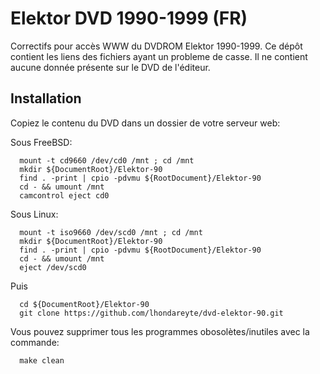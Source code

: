 # Elektor DVD 1990-1999 (FR)

Correctifs pour accès WWW du DVDROM Elektor 1990-1999. Ce dépôt contient les liens des fichiers ayant un probleme de casse.
Il ne contient aucune donnée présente sur le DVD de l'éditeur.

## Installation

Copiez le contenu du DVD dans un dossier de votre serveur web:

Sous FreeBSD:
```
  mount -t cd9660 /dev/cd0 /mnt ; cd /mnt
  mkdir ${DocumentRoot}/Elektor-90
  find . -print | cpio -pdvmu ${RootDocument}/Elektor-90
  cd - && umount /mnt
  camcontrol eject cd0
```

Sous Linux:
```
  mount -t iso9660 /dev/scd0 /mnt ; cd /mnt
  mkdir ${DocumentRoot}/Elektor-90
  find . -print | cpio -pdvmu ${RootDocument}/Elektor-90
  cd - && umount /mnt
  eject /dev/scd0
```

Puis 
```
  cd ${DocumentRoot}/Elektor-90
  git clone https://github.com/lhondareyte/dvd-elektor-90.git
```

Vous pouvez supprimer tous les programmes obosolètes/inutiles avec la commande:
```
  make clean
```
